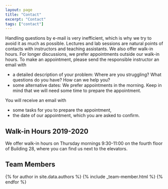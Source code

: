 ```yaml
---
layout: page
title: "Contact"
excerpt: "Contact"
tags: ["contact"]
---
```


Handling questions by e-mail is very inefficient, which is why we try to avoid it as much as possible. Lectures and lab sessions are natural points of contacts with instructors and teaching assistants. We also offer walk-in hours. For longer discussions, we prefer appointments outside our walk-in hours. To make an appointment, please send the responsible instructor an email with

* a detailed description of your problem: Where are you struggling? What questions do you have? How can we help you?
* some alternative dates: We prefer appointments in the morning. Keep in mind that we will need some time to prepare the appointment.

You will receive an email with

* some tasks for you to prepare the appointment,
* the date of our appointment, which you are asked to confirm.

## Walk-in Hours 2019-2020

We offer walk-in hours on Thursday mornings 9:30-11:00 on the fourth floor of Building 28, where you can find us next to the elevators.

## Team Members

{% for author in site.data.authors %}
  {% include _team-member.html %}
{% endfor %}
